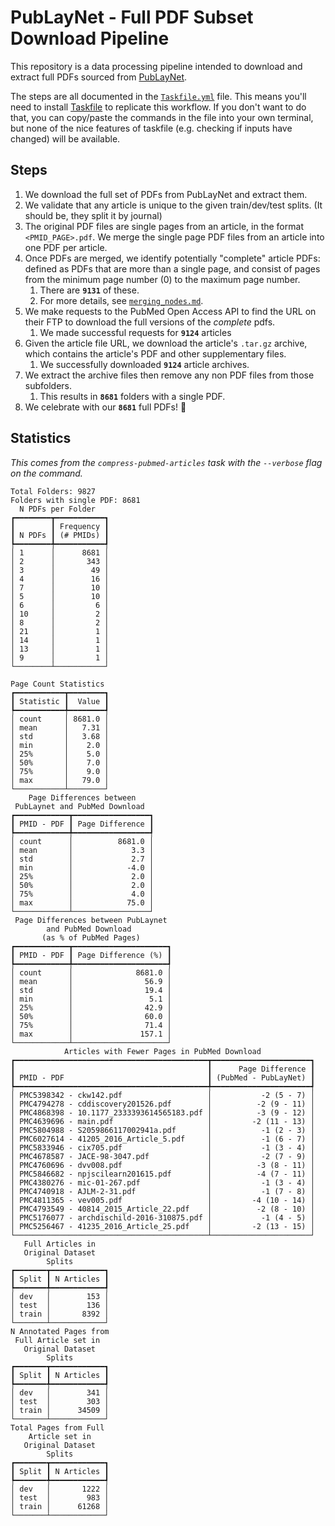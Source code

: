 # PubLayNet - Full PDF Subset Download Pipeline

This repository is a data processing pipeline intended to download and extract full PDFs sourced from [PubLayNet](https://github.com/ibm-aur-nlp/PubLayNet). 

The steps are all documented in the [`Taskfile.yml`](https://taskfile.dev/) file. This means you'll need to install [Taskfile](https://taskfile.dev/installation/) to replicate this workflow. If you don't want to do that, you can copy/paste the commands in the file into your own terminal, but none of the nice features of taskfile (e.g. checking if inputs have changed) will be available.

## Steps

1. We download the full set of PDFs from PubLayNet and extract them.
2. We validate that any article is unique to the given train/dev/test splits. (It should be, they split it by journal)
3. The original PDF files are single pages from an article, in the format `<PMID_PAGE>.pdf`. We merge the single page PDF files from an article into one PDF per article. 
4. Once PDFs are merged, we identify potentially "complete" article PDFs: defined as PDFs that are more than a single page, and consist of pages from the minimum page number (0) to the maximum page number.
   1. There are **`9131`** of these.
   2. For more details, see [`merging_nodes.md`](merging_notes.md).
5. We make requests to the PubMed Open Access API to find the URL on their FTP to download the full versions of the _complete_ pdfs.
   1. We made successful requests for **`9124`** articles
6. Given the article file URL, we download the article's `.tar.gz` archive, which contains the article's PDF and other supplementary files.
   1. We successfully downloaded **`9124`** article archives.
7. We extract the archive files then remove any non PDF files from those subfolders.
   1. This results in **`8681`** folders with a single PDF.
8. We celebrate with our **`8681`** full PDFs! 🎉


## Statistics
_This comes from the `compress-pubmed-articles` task with the `--verbose` flag on the command._

```
Total Folders: 9827
Folders with single PDF: 8681
  N PDFs per Folder   
┏━━━━━━━━┳━━━━━━━━━━━┓
┃        ┃ Frequency ┃
┃ N PDFs ┃ (# PMIDs) ┃
┡━━━━━━━━╇━━━━━━━━━━━┩
│ 1      │      8681 │
│ 2      │       343 │
│ 3      │        49 │
│ 4      │        16 │
│ 7      │        10 │
│ 5      │        10 │
│ 6      │         6 │
│ 10     │         2 │
│ 8      │         2 │
│ 21     │         1 │
│ 14     │         1 │
│ 13     │         1 │
│ 9      │         1 │
└────────┴───────────┘

Page Count Statistics 
┏━━━━━━━━━━━┳━━━━━━━━┓
┃ Statistic ┃  Value ┃
┡━━━━━━━━━━━╇━━━━━━━━┩
│ count     │ 8681.0 │
│ mean      │   7.31 │
│ std       │   3.68 │
│ min       │    2.0 │
│ 25%       │    5.0 │
│ 50%       │    7.0 │
│ 75%       │    9.0 │
│ max       │   79.0 │
└───────────┴────────┘
    Page Differences between    
 PubLaynet and PubMed Download  
┏━━━━━━━━━━━━┳━━━━━━━━━━━━━━━━━┓
┃ PMID - PDF ┃ Page Difference ┃
┡━━━━━━━━━━━━╇━━━━━━━━━━━━━━━━━┩
│ count      │          8681.0 │
│ mean       │             3.3 │
│ std        │             2.7 │
│ min        │            -4.0 │
│ 25%        │             2.0 │
│ 50%        │             2.0 │
│ 75%        │             4.0 │
│ max        │            75.0 │
└────────────┴─────────────────┘
 Page Differences between PubLaynet 
        and PubMed Download         
       (as % of PubMed Pages)       
┏━━━━━━━━━━━━┳━━━━━━━━━━━━━━━━━━━━━┓
┃ PMID - PDF ┃ Page Difference (%) ┃
┡━━━━━━━━━━━━╇━━━━━━━━━━━━━━━━━━━━━┩
│ count      │              8681.0 │
│ mean       │                56.9 │
│ std        │                19.4 │
│ min        │                 5.1 │
│ 25%        │                42.9 │
│ 50%        │                60.0 │
│ 75%        │                71.4 │
│ max        │               157.1 │
└────────────┴─────────────────────┘
            Articles with Fewer Pages in PubMed Download            
┏━━━━━━━━━━━━━━━━━━━━━━━━━━━━━━━━━━━━━━━━━━━┳━━━━━━━━━━━━━━━━━━━━━━┓
┃                                           ┃      Page Difference ┃
┃ PMID - PDF                                ┃ (PubMed - PubLayNet) ┃
┡━━━━━━━━━━━━━━━━━━━━━━━━━━━━━━━━━━━━━━━━━━━╇━━━━━━━━━━━━━━━━━━━━━━┩
│ PMC5398342 - ckw142.pdf                   │           -2 (5 - 7) │
│ PMC4794278 - cddiscovery201526.pdf        │          -2 (9 - 11) │
│ PMC4868398 - 10.1177_2333393614565183.pdf │          -3 (9 - 12) │
│ PMC4639696 - main.pdf                     │         -2 (11 - 13) │
│ PMC5804988 - S2059866117002941a.pdf       │           -1 (2 - 3) │
│ PMC6027614 - 41205_2016_Article_5.pdf     │           -1 (6 - 7) │
│ PMC5833946 - cix705.pdf                   │           -1 (3 - 4) │
│ PMC4678587 - JACE-98-3047.pdf             │           -2 (7 - 9) │
│ PMC4760696 - dvv008.pdf                   │          -3 (8 - 11) │
│ PMC5846682 - npjscilearn201615.pdf        │          -4 (7 - 11) │
│ PMC4380276 - mic-01-267.pdf               │           -1 (3 - 4) │
│ PMC4740918 - AJLM-2-31.pdf                │           -1 (7 - 8) │
│ PMC4811365 - vev005.pdf                   │         -4 (10 - 14) │
│ PMC4793549 - 40814_2015_Article_22.pdf    │          -2 (8 - 10) │
│ PMC5176077 - archdischild-2016-310875.pdf │           -1 (4 - 5) │
│ PMC5256467 - 41235_2016_Article_25.pdf    │         -2 (13 - 15) │
└───────────────────────────────────────────┴──────────────────────┘
   Full Articles in   
   Original Dataset   
        Splits        
┏━━━━━━━┳━━━━━━━━━━━━┓
┃ Split ┃ N Articles ┃
┡━━━━━━━╇━━━━━━━━━━━━┩
│ dev   │        153 │
│ test  │        136 │
│ train │       8392 │
└───────┴────────────┘
N Annotated Pages from
 Full Article set in  
   Original Dataset   
        Splits        
┏━━━━━━━┳━━━━━━━━━━━━┓
┃ Split ┃ N Articles ┃
┡━━━━━━━╇━━━━━━━━━━━━┩
│ dev   │        341 │
│ test  │        303 │
│ train │      34509 │
└───────┴────────────┘
Total Pages from Full 
    Article set in    
   Original Dataset   
        Splits        
┏━━━━━━━┳━━━━━━━━━━━━┓
┃ Split ┃ N Articles ┃
┡━━━━━━━╇━━━━━━━━━━━━┩
│ dev   │       1222 │
│ test  │        983 │
│ train │      61268 │
└───────┴────────────┘
```

